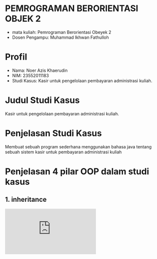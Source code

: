 # PEMROGRAMAN BERORIENTASI OBJEK 2
* mata kuliah: Pemrograman Berorientasi Obeyek 2 
* Dosen Pengampu: Muhammad Ikhwan Fathulloh
# Profil
* Nama: Noer Azis Khaerudin 
* NIM: 23552011183
* Studi Kasus: Kasir untuk pengelolaan pembayaran administrasi kuliah.
# Judul Studi Kasus
Kasir untuk pengelolaan pembayaran administrasi kuliah.
# Penjelasan Studi Kasus 
Membuat sebuah program sederhana menggunakan bahasa java tentang sebuah sistem kasir untuk pembayaran administrasi kuliah
# Penjelasan 4 pilar OOP dalam studi kasus
## 1. inheritance
![alt text](http://github.com/aziskhrdn21/UTS_PBO2_K23B_23552011183/blob/main/Sivitas.java?raw=true)
